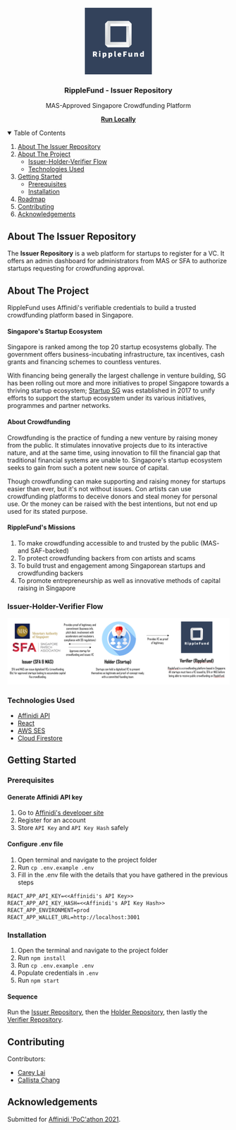 <p align="center">
  <img src="./src/assets/images/icons/company-name-white.png" alt="logo" width="30%">

  <h3 align="center">RippleFund - Issuer Repository</h3>

  <p align="center">
    MAS-Approved Singapore Crowdfunding Platform
  </p>

  <p align="center">
    <a href="#getting-started"><strong>Run Locally</strong></a>
  </p>
</p>

<details open="open">
  <summary>Table of Contents</summary>
  <ol>
    <li><a href="#about-the-issuer-repostiory">About The Issuer Repository</a></li>
    <li>
      <a href="#about-the-project">About The Project</a>
      <ul>
        <li><a href="#issuer-holder-verifier-flow">Issuer-Holder-Verifier Flow</a></li>
        <li><a href="#technologies-used">Technologies Used</a></li>
      </ul>
    </li>
    <li>
      <a href="#getting-started">Getting Started</a>
      <ul>
        <li><a href="#prerequisites">Prerequisites</a></li>
        <li><a href="#installation">Installation</a></li>
      </ul>
    </li>
    <li><a href="#roadmap">Roadmap</a></li>
    <li><a href="#contributing">Contributing</a></li>
    <li><a href="#acknowledgements">Acknowledgements</a></li>
  </ol>
</details>

## About The Issuer Repository

The **Issuer Repository** is a web platform for startups to register for a VC. It offers an admin dashboard for administrators from MAS or SFA to authorize startups requesting for crowdfunding approval.

## About The Project

RippleFund uses Affinidi's verifiable credentials to build a trusted crowdfunding platform based in Singapore. 

#### Singapore's Startup Ecosystem

Singapore is ranked among the top 20 startup ecosystems globally. The government offers business-incubating infrastructure, tax incentives, cash grants and financing schemes to countless ventures. 

With financing being generally the largest challenge in venture building, SG has been rolling out more and more initiatives to propel Singapore towards a thriving startup ecosystem; [Startup SG](https://www.startupsg.gov.sg/) was established in 2017 to unify efforts to support the startup ecosystem under its various initiatives, programmes and partner networks.

#### About Crowdfunding

Crowdfunding is the practice of funding a new venture by raising money from the public. It stimulates innovative projects due to its interactive nature, and at the same time, using innovation to fill the financial gap that traditional financial systems are unable to. Singapore's startup ecosystem seeks to gain from such a potent new source of capital.

Though crowdfunding can make supporting and raising money for startups easier than ever, but it's not without issues. Con artists can use crowdfunding platforms to deceive donors and steal money for personal use. Or the money can be raised with the best intentions, but not end up used for its stated purpose.

#### RippleFund's Missions

1. To make crowdfunding accessible to and trusted by the public (MAS- and SAF-backed)
2. To protect crowdfunding backers from con artists and scams
3. To build trust and engagement among Singaporean startups and crowdfunding backers
4. To promote entrepreneurship as well as innovative methods of capital raising in Singapore

### Issuer-Holder-Verifier Flow

<img src="./src/assets/images/icons/user-flow.png" alt="User Flow">

### Technologies Used 

- [Affinidi API](apikey.affinidi.com)
- [React](https://reactjs.org/)
- [AWS SES](https://aws.amazon.com/ses/)
- [Cloud Firestore](https://firebase.google.com/docs/firestore)

<!-- GETTING STARTED -->

## Getting Started

### Prerequisites

#### Generate Affinidi API key

1. Go to [Affinidi's developer site](apikey.affinidi.com)
2. Register for an account
3. Store `API Key` and `API Key Hash` safely

#### Configure .env file

1. Open terminal and navigate to the project folder
2. Run `cp .env.example .env`
3. Fill in the .env file with the details that you have gathered in the previous steps

```
REACT_APP_API_KEY=<<Affinidi's API Key>>
REACT_APP_API_KEY_HASH=<<Affinidi's API Key Hash>>
REACT_APP_ENVIRONMENT=prod
REACT_APP_WALLET_URL=http://localhost:3001
```

### Installation

1. Open the terminal and navigate to the project folder
2. Run `npm install`
3. Run `cp .env.example .env`
4. Populate credentials in `.env`
5. Run `npm start`

#### Sequence

Run the [Issuer Repository](https://github.com/SmolLeaps/ripplefund-issuer), then the [Holder Repository](https://github.com/SmolLeaps/ripplefund-holder), then lastly the [Verifier Repository](https://github.com/SmolLeaps/ripplefund-verifier).

## Contributing

Contributors:

- [Carey Lai](https://github.com/careylzh)
- [Callista Chang](https://github.com/callistachang)

## Acknowledgements

Submitted for [Affinidi 'PoC'athon 2021](https://affinidipocathon.devpost.com/).